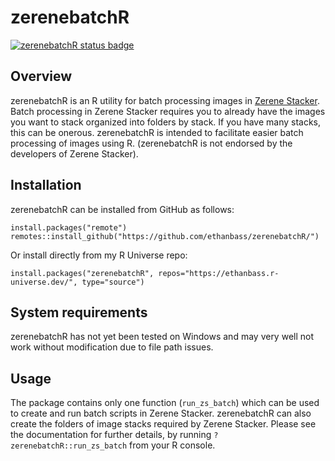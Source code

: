 # zerenebatchR

<!-- badges: start -->
[![zerenebatchR status badge](https://ethanbass.r-universe.dev/badges/zerenebatchR)](https://ethanbass.r-universe.dev)
<!-- badges: end -->

## Overview

zerenebatchR is an R utility for batch processing images in [Zerene Stacker](http://www.zerenesystems.com/cms/stacker). Batch processing in Zerene Stacker requires you to already have the images you want to stack organized into folders by stack. If you have many stacks, this can be onerous. zerenebatchR is intended to facilitate easier batch processing of images using R. (zerenebatchR is not endorsed by the developers of Zerene Stacker).


## Installation

zerenebatchR can be installed from GitHub as follows:

```
install.packages("remote")
remotes::install_github("https://github.com/ethanbass/zerenebatchR/")
```

Or install directly from my R Universe repo:

```
install.packages("zerenebatchR", repos="https://ethanbass.r-universe.dev/", type="source")
```

## System requirements

zerenebatchR has not yet been tested on Windows and may very well not work without modification due to file path issues.

## Usage

The package contains only one function (`run_zs_batch`) which can be used to create and run batch scripts in Zerene Stacker. zerenebatchR can also create the folders of image stacks required by Zerene Stacker. Please see the documentation for further details, by running `?zerenebatchR::run_zs_batch` from your R console.
